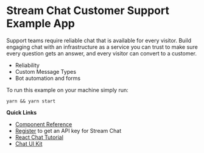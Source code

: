 # Stream Chat Customer Support Example App

Support teams require reliable chat that is available for every visitor. Build engaging chat with an infrastructure as a service you can trust to make sure every question gets an answer, and every visitor can convert to a customer.

- Reliability
- Custom Message Types
- Bot automation and forms

To run this example on your machine simply run:

```
yarn && yarn start
```

**Quick Links**

- [Component Reference](https://getstream.github.io/stream-chat-react/)
- [Register](https://getstream.io/chat/trial/) to get an API key for Stream Chat
- [React Chat Tutorial](https://getstream.io/chat/react-chat/tutorial/)
- [Chat UI Kit](https://getstream.io/chat/ui-kit/)
